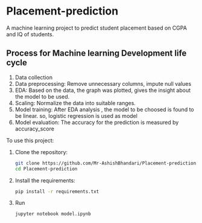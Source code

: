 # Placement-prediction


A machine learning project to predict student placement based on CGPA and IQ of students.



## Process for Machine learning Development life cycle
1. Data collection
2. Data preprocessing: Remove unnecessary columns, impute null values
3. EDA: Based on the data, the graph was  plotted,  gives the insight about the model to be used.
4. Scaling: Normalize the data into suitable ranges.
5. Model training: After EDA analysis , the model to be choosed is found to be linear. so, logistic regression is used as model
6. Model evaluation: The accuracy for the prediction is measured by accuracy_score
   
To use this project:

1. Clone the repository:

   ```bash
   git clone https://github.com/Mr-AshishBhandari/Placement-prediction.git
   cd Placement-prediction

2. Install the requirements:
     ```bash
     pip install -r requirements.txt

3. Run
     ```bash
     jupyter notebook model.ipynb
